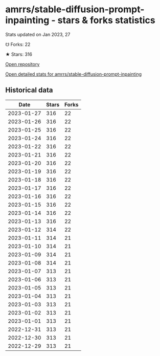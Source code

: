 # amrrs/stable-diffusion-prompt-inpainting - stars & forks statistics

Stats updated on Jan 2023, 27

☋ Forks: 22

★ Stars: 316

[Open repository](https://github.com/amrrs/stable-diffusion-prompt-inpainting)

[Open detailed stats for amrrs/stable-diffusion-prompt-inpainting](https://reviewgithub.com/rep/amrrs/stable-diffusion-prompt-inpainting)

## Historical data
| Date | Stars | Forks |
|------|-------|-------|
| 2023-01-27 | 316 | 22 | 
| 2023-01-26 | 316 | 22 | 
| 2023-01-25 | 316 | 22 | 
| 2023-01-24 | 316 | 22 | 
| 2023-01-22 | 316 | 22 | 
| 2023-01-21 | 316 | 22 | 
| 2023-01-20 | 316 | 22 | 
| 2023-01-19 | 316 | 22 | 
| 2023-01-18 | 316 | 22 | 
| 2023-01-17 | 316 | 22 | 
| 2023-01-16 | 316 | 22 | 
| 2023-01-15 | 316 | 22 | 
| 2023-01-14 | 316 | 22 | 
| 2023-01-13 | 316 | 22 | 
| 2023-01-12 | 314 | 22 | 
| 2023-01-11 | 314 | 21 | 
| 2023-01-10 | 314 | 21 | 
| 2023-01-09 | 314 | 21 | 
| 2023-01-08 | 314 | 21 | 
| 2023-01-07 | 313 | 21 | 
| 2023-01-06 | 313 | 21 | 
| 2023-01-05 | 313 | 21 | 
| 2023-01-04 | 313 | 21 | 
| 2023-01-03 | 313 | 21 | 
| 2023-01-02 | 313 | 21 | 
| 2023-01-01 | 313 | 21 | 
| 2022-12-31 | 313 | 21 | 
| 2022-12-30 | 313 | 21 | 
| 2022-12-29 | 313 | 21 | 

